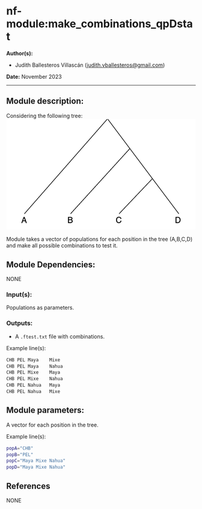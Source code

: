 # nf-module:make_combinations_qpDstat
**Author(s):**

* Judith Ballesteros Villascán (judith.vballesteros@gmail.com)

**Date:** November 2023

---

## Module description:
Considering the following tree:
![tree](../../../../docs/qpDstat_combinations.png)

Module takes a vector of populations for each position in the tree (A,B,C,D) and make all possible combinations to test it.

## Module Dependencies:
NONE

### Input(s):

Populations as parameters.

### Outputs:

* A `.ftest.txt` file with combinations.

Example line(s):

```bash
CHB	PEL	Maya	Mixe
CHB	PEL	Maya	Nahua
CHB	PEL	Mixe	Maya
CHB	PEL	Mixe	Nahua
CHB	PEL	Nahua	Maya
CHB	PEL	Nahua	Mixe
```

## Module parameters:
A vector for each position in the tree.

Example line(s):

```bash
popA="CHB"
popB="PEL"
popC="Maya Mixe Nahua"
popD="Maya Mixe Nahua"
```

## References
NONE